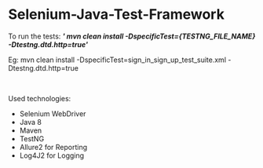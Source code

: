 # Selenium-Java-Test-Framework

To run the tests:
<b><i>'
mvn clean install -DspecificTest={TESTNG_FILE_NAME} -Dtestng.dtd.http=true'</i></b>

Eg: mvn clean install -DspecificTest=sign_in_sign_up_test_suite.xml -Dtestng.dtd.http=true


<br>

Used technologies:

* Selenium WebDriver
* Java 8
* Maven
* TestNG
* Allure2 for Reporting
* Log4J2 for Logging
